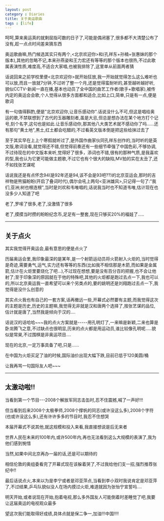 ```yaml
---
layout: post
category : Diaries
title: 关于奥运歌曲
tags : [life]
---
```



呵呵,算来奥运真的就剩屈指可数的日子了,可能是偶闭塞了,很多都不大清楚公布了没有,趁一点点时间差来猜东西

 

奥运歌曲嘛,热门候选其实只有两个,<北京欢迎你>和<Forever Friends>(孔祥东+孙楠+张惠妹的那个版本),其他的忽略不记,本来孙燕姿和王力宏还有等等的那个版本也很热,不过此歌属表演性质,难度高,不适合大家唱,也被我排除了,这里单从前面两者猜

 

话说回来之前学校里便<北京欢迎你>就开始狂放,我一开始就觉得怎么这么难听也可以放,而且一放就7分钟,不过听了整一个月,还是觉得蛮耐听的,甚至越听越好听,貌似CCTV-新闻一直在播,基本也动员了全中国的曲艺工作者(歌手+歌唱家),被传内定的奥运会会歌,个人觉得从很多方面都和适合,比如上口,简单,只是有一点,便是歌词

 

有一句值得斟酌,便是"北京欢迎你,让音乐感动你".话说没什么不可,但这是唱给奥运的歌,不禁联想到了古代的玉器雕刻者,虽是大忌,但总是想办法在某个地方打个记号,刻个名字,这句也是如此.让音乐感动你,那其他八大类艺术就不感动你了吗......还有那句"黄土地",黑土,红土都会吃醋的,不过看英文版本倒是把这些给抹过去了

 

至于<Forever Friends>其实早在上上个寒假就听过了,是外国作曲家伙同孔祥东创作的,当时听的是英文版,歌词没看,就觉得还不错,但觉得前奏还有一些细节牵强了中国色彩,不够协调,不过待现在的中文版本来听,觉得好了很多，添词也不错,很有<Hand in Hand>的那种气质,是我喜欢的型,我也认为它更可能做主题歌,不过它也有个很大的缺陷,MV拍的实在太丑了,还不如找张艺谋呢

 

话说我还是有点怀念94(是92年还是94,该不会是93吧??)的北京亚运会,那时的吉祥物是熊猫盼盼(开启了叠词时代),偶尔会吼上两句<亚洲雄风>,只记得一句了:"我们,亚洲;树也根连根",当时是刘欢和韦唯唱的,话说我当时也不知道韦唯,估计现在也没多少人知道了吧

 

老了,罗嗦了很多,老了,没激情了很多

 

老了,摸摸当时攒的盼盼纪念币,足足有一整套,现在只够买20%的福娃了.....

---

## 关于点火 ##

其实我觉得开奥运会,最有意思的便是点火了

 

历届奥运会里,我印象最深的是某年,是一个射箭运动员将火箭射入火炬的,当时觉得是奇迹,需要勇气,运气,实力还有等等的东西(比如我不相信那是木箭,而如果是金属箭,估计在火炬里要烧化了吧...),不过现在想想,要是没有百分百的把握,也不会让他射了;至于印象深的原因就在于他的特殊吧,其他的火炬都是跑过去点一下,我也可以的,所以北京奥运我一直希望可以来个另类点的,要的姚明还是刘翔跑过去点一下,我觉得是没什么创意的

 

其实点火我也有自己的一套方案,话再撤远一些,开幕式必然要有主题,而我觉得这次的主题是历史,历史的主题嘛,我觉得无非就是汉和唐两个选择了,按张艺谋的品位,估计就是唐了,当然我是倾向于汉的....

 

话说汉的话哈哈~~~我的点火方案就是-----用孔明灯了,一来嘛是新颖,二来也算是卧龙腾飞之意,不过缺点也很明显,历来的点火都是用运动员,谁比较像孔明呢.....貌似是常昊,不过围棋是非奥运项目....

 

现在的北京,一定万事具备了吧,只是......

 

在中国为火炬买足了油的时候,国际油价出现大幅下跌,目前已低于120美圆/桶

 

让我再骂一句国际友人吧~~~

---
## 太激动啦!! ##

当看到第一个节目---2008个解放军同志击缶时,忍不住震撼,喊了一声好!!!

 

但当看到后来2008个太极拳师,2008个撑帆的同志(或许没这么多),2008个字符(也或许没这么多),还有许许多多的节目时,我忍不住想哭

 

本届开幕式不说其他,就这规模和投入来看,我直接想说是后无来者

 

世界人民在未来的100年内,或许500年内,再也无法看到这么大规模的表演了,我为他们感到惋惜

 

当然,如果中间北京再办一届的话,还是可以期待的

 

相信伦敦的奥组委看完了开幕式现在该躲着哭了,不过我给他们支一招,强烈推荐张纪中!!

 

最后话说点火,本来以为是李宁或者是邓亚萍点,当看到李小双时我说肯定是邓亚萍了,不过结果,乒乓队貌似没人在场内摸过火炬,难道就因为张怡宁宣誓吗....

 

明天开始,或者说现在开始,抱着电视,那么多外国友人可能倒着时差睡觉了吧,我要让这届奥运的电视观众最多

 

望这次我们能取得好成绩,具体点就是保二争一,加油!!!中国!!!!